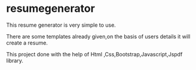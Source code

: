 # resumegenerator
This resume generator is very simple to use.

There are some templates already given,on the basis of users details it will create a resume.

This project done with the help of Html ,Css,Bootstrap,Javascript,Jspdf library.
